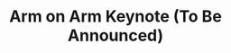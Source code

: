---
categories:
- bkk19
description: Details TBD
image:
  featured: 'true'
  path: /assets/images/featured-images/bkk19/BKK19-300K2.png
session_attendee_num: '18'
session_id: BKK19-300K2
session_room: 'Keynote Room (World Ballroom BC) '
session_slot:
  end_time: '2019-04-03 11:10:00'
  start_time: '2019-04-03 10:40:00'
session_speakers: []
session_track: Keynote
tag: session
tags:
- Arm on Arm
title: Arm on Arm Keynote (To Be Announced)
---